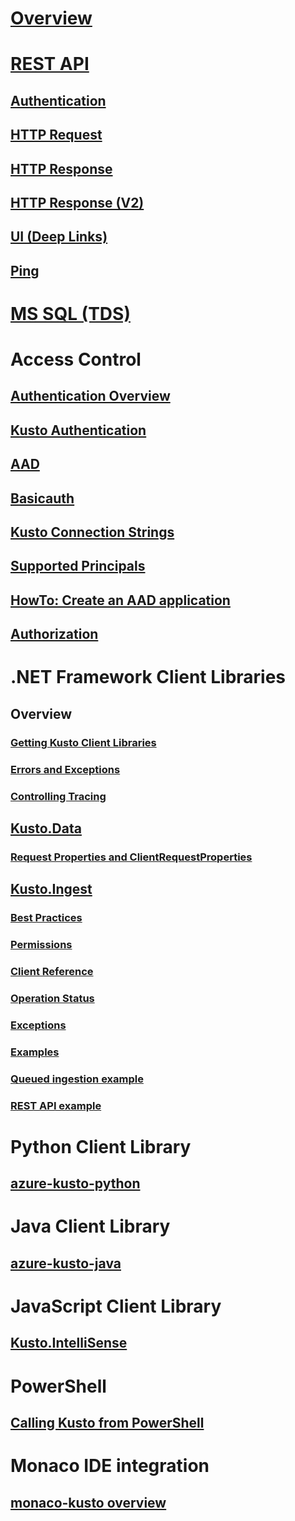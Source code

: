 # [Overview](overview.md)

# [REST API](rest/overview.md)
## [Authentication](rest/authentication.md)
## [HTTP Request](rest/request.md)
## [HTTP Response](rest/response.md)
## [HTTP Response (V2)](rest/response2.md)
## [UI (Deep Links)](rest/deeplink.md)
## [Ping](rest/ping.md)

# [MS SQL (TDS)](tds/tds.md)

# Access Control
## [Authentication Overview](authentication-overview.md)
## [Kusto Authentication](kusto-authentication.md)
## [AAD](https://kusdoc2.azurewebsites.net/docs/concepts/security-authn-aad.html)

## [Basicauth](https://kusdoc2.azurewebsites.net/docs/concepts/security-authn-basicauth.html)
## [Kusto Connection Strings](https://kusdoc2.azurewebsites.net/docs/concepts/kusto-connection-strings.html)
## [Supported Principals](https://kusdoc2.azurewebsites.net/docs/concepts/principals-and-identity-providers.html)
## [HowTo: Create an AAD application](https://kusdoc2.azurewebsites.net/docs/concepts/security-create-aad-app.html)
## [Authorization](https://kusdoc2.azurewebsites.net/docs/concepts/principal-roles.html)

# .NET Framework Client Libraries
## Overview
### [Getting Kusto Client Libraries](getting-the-kusto-client-libraries.md)
### [Errors and Exceptions](errors-and-exceptions.md)
### [Controlling Tracing](controlling-tracing.md)
## [Kusto.Data](using-the-kusto-client-library.md)
### [Request Properties and ClientRequestProperties](request-properties.md)
## [Kusto.Ingest](kusto-ingest-client-library.md)
### [Best Practices](kusto-ingest-best-practices.md)
### [Permissions](kusto-ingest-client-permissions.md)
### [Client Reference](kusto-ingest-client-reference.md)
### [Operation Status](kusto-ingest-client-status.md)
### [Exceptions](kusto-ingest-client-errors.md)
### [Examples](kusto-ingest-client-examples.md)
### [Queued ingestion example](kusto-ingest-queued-ingest-sample.md)
### [REST API example](kusto-ingest-client-rest.md)


# Python Client Library
## [azure-kusto-python](python/kusto-python-client-library.md)

# Java Client Library
## [azure-kusto-java](java/kusto-java-client-library.md)

# JavaScript Client Library
## [Kusto.IntelliSense](javascript/kusto-javascript-intellisense.md)

# PowerShell
## [Calling Kusto from PowerShell](powershell/powershell.md)

# Monaco IDE integration
## [monaco-kusto overview](monaco/monaco-kusto.md)